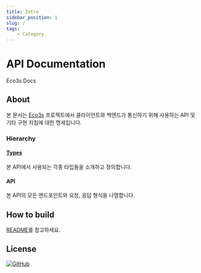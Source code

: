 ```yaml
---
title: Intro
sidebar_position: 1
slug: /
tags:
    - Category
---
```


# API Documentation

<p style={{
	fontSize: `4rem`,
	textAlign: 'center',
	color: `#2e8555`,
	fontWeight: `100`,
}}>Eco3s Docs</p>

## About

본 문서는 [Eco3s](https://github.com/eco3s) 프로젝트에서 클라이언트와 백엔드가 통신하기 위해 사용하는 API 및 기타 구현 지침에 대한 명세입니다.

### Hierarchy

#### [Types](./types/README.md)

본 API에서 사용되는 각종 타입들을 소개하고 정의합니다.

#### API

본 API의 모든 엔드포인트와 요청, 응답 형식을 나열합니다.

## How to build

[README](https://github.com/eco3s/docs#usage)를 참고하세요.

## License

[![GitHub](https://img.shields.io/github/license/eco3s/docs?color=2e8555&style=for-the-badge)](https://github.com/eco3s/docs/blob/main/LICENSE)
